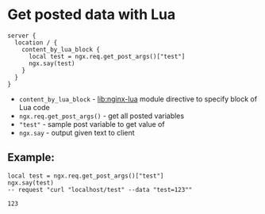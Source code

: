 # Get posted data with Lua

```nginx
server {
  location / {
    content_by_lua_block {
      local test = ngx.req.get_post_args()["test"]
      ngx.say(test)
    }
  }
}
```

- `content_by_lua_block` - [lib:nginx-lua](/nginx-lua/how-to-install-nginx-lua-module-in-ubuntu-ubuntuversion) module directive to specify block of Lua code
- `ngx.req.get_post_args()` - get all posted variables
- `"test"` - sample post variable to get value of
- `ngx.say` - output given text to client

## Example: 
```nginx
local test = ngx.req.get_post_args()["test"]
ngx.say(test)
-- request "curl "localhost/test" --data "test=123""
```
```
123

```

